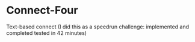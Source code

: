 # Connect-Four
Text-based connect
(I did this as a speedrun challenge: implemented and completed tested in 42 minutes)
